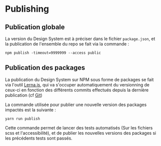 # Publishing

## Publication globale
La version du Design System est à préciser dans le fichier `package.json`, et la publication de l'ensemble du repo se fait via la commande :

```
npm publish -timeout=9999999 --access public
```

## Publication des packages
La publication du Design System sur NPM sous forme de packages se fait via l'outil [Lerna.js](https://lerna.js.org/), qui va s'occuper automatiquement du versionning de ceux-ci en fonction des différents commits effectués depuis la dernière publication (cf [Git](#git))

La commande utilisée pour publier une nouvelle version des packages impactés est la suivante :

```
yarn run publish
```

Cette commande permet de lancer des tests automatisés (Sur les fichiers scss et l'accessibilité), et de publier les nouvelles versions des packages si les précédents tests sont passés.
